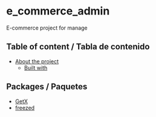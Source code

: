 # e_commerce_admin

E-commerce project for manage

<!-- Tabla de contenido -->

## Table of content / Tabla de contenido

- [About the project](#about-the-project)
  - [Built with](#built-with)

<!-- Packages -->

## Packages / Paquetes

- [GetX](https://pub.dev/packages/get)
- [freezed](https://pub.dev/packages/freezed)
